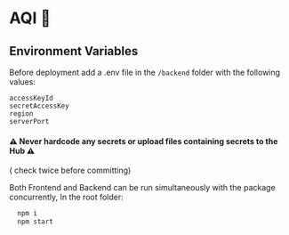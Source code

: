
# AQI 🚀

## Environment Variables
Before deployment add a .env file in the `/backend` folder with the following values:
```
accessKeyId
secretAccessKey
region
serverPort
```
#### ⚠️ Never hardcode any secrets or upload files containing secrets to the Hub ⚠️
( check twice before committing)

Both Frontend and Backend can be run simultaneously with the package concurrently, In the root folder:
```bash
  npm i
  npm start
```

